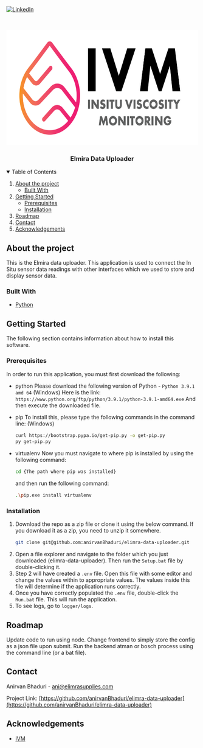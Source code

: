 <!--
*** Thanks for checking out the Best-README-Template. If you have a suggestion
*** that would make this better, please fork the repo and create a pull request
*** or simply open an issue with the tag "enhancement".
*** Thanks again! Now go create something AMAZING! :D
-->



<!-- PROJECT SHIELDS -->
<!--
*** I'm using markdown "reference style" links for readability.
*** Reference links are enclosed in brackets [ ] instead of parentheses ( ).
*** See the bottom of this document for the declaration of the reference variables
*** for contributors-url, forks-url, etc. This is an optional, concise syntax you may use.
*** https://www.markdownguide.org/basic-syntax/#reference-style-links
-->
[![LinkedIn][linkedin-shield]][linkedin-url]



<!-- PROJECT LOGO -->
<br />
<p align="center">
  <a href="https://github.com/othneildrew/Best-README-Template">
    <img src="images/logo.png" alt="Logo" width="657" height="303">
  </a>

  <h3 align="center">Elmira Data Uploader</h3>
</p>



<!-- TABLE OF CONTENTS -->
<details open="open">
  <summary>Table of Contents</summary>
  <ol>
    <li>
      <a href="#about-the-project">About the project</a>
      <ul>
        <li><a href="#built-with">Built With</a></li>
      </ul>
    </li>
    <li>
      <a href="#getting-started">Getting Started</a>
      <ul>
        <li><a href="#prerequisites">Prerequisites</a></li>
        <li><a href="#installation">Installation</a></li>
      </ul>
    </li>
    <li><a href="#roadmap">Roadmap</a></li>
    <li><a href="#contact">Contact</a></li>
    <li><a href="#acknowledgements">Acknowledgements</a></li>
  </ol>
</details>



<!-- ABOUT THE PROJECT -->
## About the project

This is the Elmira data uploader. This application is used to connect the In Situ sensor data readings with other interfaces which we used to store and
display sensor data.

### Built With

* [Python](https://www.python.org/)



<!-- GETTING STARTED -->
## Getting Started

The following section contains information about how to install this software.

### Prerequisites

In order to run this application, you must first download the following:

* python
  Please download the following version of Python - `Python 3.9.1 amd 64` (Windows)
  Here is the link: `https://www.python.org/ftp/python/3.9.1/python-3.9.1-amd64.exe`
  And then execute the downloaded file.

* pip
  To install this, please type the following commands in the command line: (Windows)
  ```sh
  curl https://bootstrap.pypa.io/get-pip.py -o get-pip.py
  py get-pip.py
  ```

* virtualenv
  Now you must navigate to where pip is installed by using the following command:
  ```sh
  cd {The path where pip was installed}
  ```
  and then run the following command:
  ```sh
  .\pip.exe install virtualenv
  ```


### Installation

1. Download the repo as a zip file or clone it using the below command. If you download it as a zip, you need to unzip it somewhere.
   ```sh
   git clone git@github.com:anirvanBhaduri/elimra-data-uploader.git 
   ```
2. Open a file explorer and navigate to the folder which you just downloaded (elimra-data-uploader). Then run the `Setup.bat` file by double-clicking it.
3. Step 2 will have created a `.env` file. Open this file with some editor and change the values within to appropriate values. The values inside this file
   will determine if the application runs correctly.
4. Once you have correctly populated the `.env` file, double-click the `Run.bat` file. This will run the application.
5. To see logs, go to `logger/logs`.



<!-- ROADMAP -->
## Roadmap

Update code to run using node.
Change frontend to simply store the config as a json file upon submit.
Run the backend atman or bosch process using the command line (or a bat file).



<!-- CONTACT -->
## Contact

Anirvan Bhaduri - ani@elimrasupplies.com

Project Link: [https://github.com/anirvanBhaduri/elimra-data-uploader](https://github.com/anirvanBhaduri/elimra-data-uploader)



<!-- ACKNOWLEDGEMENTS -->
## Acknowledgements
* [IVM](https://www.ivmweb.com/)



<!-- MARKDOWN LINKS & IMAGES -->
<!-- https://www.markdownguide.org/basic-syntax/#reference-style-links -->
[linkedin-shield]: https://img.shields.io/badge/-LinkedIn-black.svg?style=for-the-badge&logo=linkedin&colorB=555
[linkedin-url]: https://www.linkedin.com/in/anirvanb/
